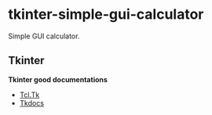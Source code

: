 # tkinter-simple-gui-calculator
Simple GUI calculator.
## Tkinter
**Tkinter good documentations**
* [Tcl.Tk ](https://tcl.tk)
* [Tkdocs ](https://tkdocs.com)
